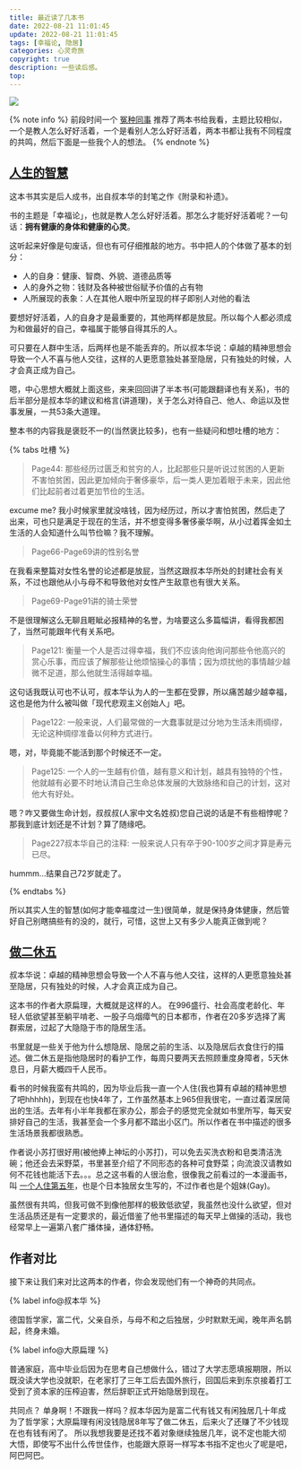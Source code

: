 ```yaml
---
title: 最近读了几本书
date: 2022-08-21 11:01:45
update: 2022-08-21 11:01:45
tags: [幸福论, 隐居]
categories: 心灵奇旅
copyright: true
description: 一些读后感。
top:
---
```


<img src="https://s2.loli.net/2022/08/21/EcVkwOKxCmU4svj.jpg" >

{% note info %}
前段时间一个 [冤种同事](https://blog.kedamanga.com/) 推荐了两本书给我看，主题比较相似，一个是教人怎么好好活着，一个是看别人怎么好好活着，两本书都让我有不同程度的共鸣，然后下面是一些我个人的想法。
{% endnote %}

## [人生的智慧](https://book.douban.com/subject/1292409/)

这本书其实是后人成书，出自叔本华的封笔之作《附录和补遗》。

书的主题是「幸福论」，也就是教人怎么好好活着。那怎么才能好好活着呢？一句话：**拥有健康的身体和健康的心灵**。

这听起来好像是句废话，但也有可仔细推敲的地方。书中把人的个体做了基本的划分：
- 人的自身：健康、智商、外貌、道德品质等
- 人的身外之物：钱财及各种被世俗赋予价值的占有物
- 人所展现的表象：人在其他人眼中所呈现的样子即别人对他的看法

要想好好活着，人的自身才是最重要的，其他两样都是放屁。所以每个人都必须成为和做最好的自己，幸福属于能够自得其乐的人。

可只要在人群中生活，后两样也是不能丢弃的。所以叔本华说：卓越的精神思想会导致一个人不喜与他人交往，这样的人更愿意独处甚至隐居，只有独处的时候，人才会真正成为自己。

嗯，中心思想大概就上面这些，来来回回讲了半本书(可能跟翻译也有关系)，书的后半部分是叔本华的建议和格言(讲道理)，关于怎么对待自己、他人、命运以及世事发展，一共53条大道理。

整本书的内容我是褒贬不一的(当然褒比较多)，也有一些疑问和想吐槽的地方：

{% tabs 吐槽 %}
<!-- tab -->
> Page44: 那些经历过匮乏和贫穷的人，比起那些只是听说过贫困的人更新不害怕贫困，因此更加倾向于奢侈豪华，后一类人更加着眼于未来，因此他们比起前者过着更加节俭的生活。

excume me? 我小时候家里就没啥钱，因为经历过，所以才害怕贫困，然后走了出来，可也只是满足于现在的生活，并不想变得多奢侈豪华啊，从小过着挥金如土生活的人会知道什么叫节俭嘛？我不理解。
<!-- endtab -->
<!-- tab -->
> Page66-Page69讲的性别名誉

在我看来整篇对女性名誉的论述都是放屁，当然这跟叔本华所处的封建社会有关系，不过也跟他从小与母不和导致他对女性产生敌意也有很大关系。
<!-- endtab -->
<!-- tab -->
> Page69-Page91讲的骑士荣誉

不是很理解这么无聊且睚眦必报精神的名誉，为啥要这么多篇幅讲，看得我都困了，当然可能跟年代有关系吧。
<!-- endtab -->
<!-- tab -->
> Page121: 衡量一个人是否过得幸福，我们不应该向他询问那些令他高兴的赏心乐事，而应该了解那些让他烦恼操心的事情；因为烦扰他的事情越少越微不足道，那么他就生活得越幸福。

这句话我既认可也不认可，叔本华认为人的一生都在受罪，所以痛苦越少越幸福，这也是他为什么被叫做「现代悲观主义创始人」吧。
<!-- endtab -->
<!-- tab -->
> Page122: 一般来说，人们最常做的一大蠢事就是过分地为生活未雨绸缪，无论这种绸缪准备以何种方式进行。

嗯，对，毕竟能不能活到那个时候还不一定。

> Page125: 一个人的一生越有价值，越有意义和计划，越具有独特的个性，他就越有必要不时地认清自己生命总体发展的大致脉络和自己的计划，这对他大有好处。

嗯？咋又要做生命计划，叔叔叔(人家中文名姓叔)您自己说的话是不有些相悖呢？那我到底计划还是不计划？算了随缘吧。
<!-- endtab -->
<!-- tab -->
> Page227叔本华自己的注释: 一般来说人只有卒于90-100岁之间才算是寿元已尽。

hummm...结果自己72岁就走了。
<!-- endtab -->
{% endtabs %}

所以其实人生的智慧(如何才能幸福度过一生)很简单，就是保持身体健康，然后管好自己别瞎搞些有的没的，就行，可惜，这世上又有多少人能真正做到呢？

## [做二休五](https://book.douban.com/subject/30413046/)

叔本华说：卓越的精神思想会导致一个人不喜与他人交往，这样的人更愿意独处甚至隐居，只有独处的时候，人才会真正成为自己。

这本书的作者大原扁理，大概就是这样的人。
在996盛行、社会高度老龄化、年轻人低欲望甚至躺平啃老、一股子乌烟瘴气的日本都市，作者在20多岁选择了离群索居，过起了大隐隐于市的隐居生活。

书里就是一些关于他为什么想隐居、隐居之前的生活、以及隐居后衣食住行的描述。做二休五是指他隐居时的看护工作，每周只要两天去照顾重度身障者，5天休息日，月薪大概四千人民币。

看书的时候我蛮有共鸣的，因为毕业后我一直一个人住(我也算有卓越的精神思想了吧hhhhh)，到现在也快4年了，工作虽然基本上965但我很宅，一直过着深居简出的生活。去年有小半年我都在家办公，那会子的感觉完全就如书里所写，每天安排好自己的生活，我甚至会一个多月都不踏出小区门。所以作者在书中描述的很多生活场景我都很熟悉。

作者说小苏打很好用(被他捧上神坛的小苏打)，可以免去买洗衣粉和皂类清洁洗碗；他还会去采野菜，书里甚至介绍了不同形态的各种可食野菜；向流浪汉请教如何不花钱也能活下去。。。总之这书看的人很治愈，很像我之前看过的一本漫画书，叫 [一个人住第五年](https://book.douban.com/subject/1346815/)，也是个日本独居女生写的，不过作者也是个姐妹(Gay)。

虽然很有共鸣，但我可做不到像他那样的极致低欲望，我虽然也没什么欲望，但对生活品质还是有一定要求的，最近借鉴了他书里描述的每天早上做操的活动，我也经常早上一遍第八套广播体操，通体舒畅。

## 作者对比

接下来让我们来对比这两本的作者，你会发现他们有一个神奇的共同点。

{% label info@叔本华 %}

德国哲学家，富二代，父亲自杀，与母不和之后独居，少时默默无闻，晚年声名鹊起，终身未婚。

{% label info@大原扁理 %}

普通家庭，高中毕业后因为在思考自己想做什么，错过了大学志愿填报期限，所以既没读大学也没就职，在老家打了三年工后去国外旅行，回国后来到东京接着打工受到了资本家的压榨迫害，然后辞职正式开始隐居到现在。

共同点？
单身啊！不跟我一样吗？叔本华因为是富二代有钱又有闲独居几十年成为了哲学家；大原扁理有闲没钱隐居8年写了做二休五，后来火了还赚了不少钱现在也有钱有闲了。
所以我想我要是还找不着对象继续独居几年，说不定也能大彻大悟，即使写不出什么传世佳作，也能跟大原哥一样写本书指不定也火了呢是吧，阿巴阿巴。